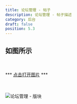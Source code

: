 ```yaml
---
title: 论坛管理 - 帖子
description: 论坛管理 - 帖子描述
category: 后台
draft: false
position: 5.3
---
```


<div class="content my-4">

## 如图所示

<br />
<br />
*** <a href="/admin/www.youdeyiwu.com_admin_post.png" target="_blank">点击打开图片</a> ***
<br />
<br />
<br />

![论坛管理 - 版块](/admin/www.youdeyiwu.com_admin_post.png)

</div>
